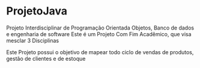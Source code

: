 # ProjetoJava
Projeto Interdisciplinar de Programação Orientada Objetos, Banco de dados e engenharia de software
Este é um Projeto Com Fim Acadêmico, que visa mesclar 3 Disciplinas

Este Projeto possui o objetivo de mapear todo ciclo de vendas de produtos, gestão de clientes e de estoque
